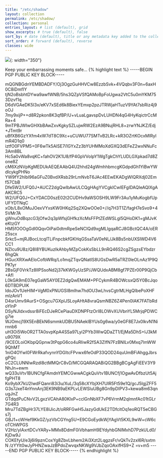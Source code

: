 ```yaml
---
title: "/etc/shadow"
layout: collection
permalink: /etc/shadow/
collection: personal
entries_layout: # list (default), grid
show_excerpts: # true (default), false
sort_by: # date (default), title or any metadata key added to the collection's documents
sort_order: # forward (default), reverse
classes: wide
---
```


![](/assets/images/me-laughing.jpg){: width="350"}

Keep your embarrassing moments safe... 
{% highlight text %}
-----BEGIN PGP PUBLIC KEY BLOCK-----

mQGNBGdnYEMBDADFY/Oj3OgzGuHHVCw8EzzbSvk+4VQqbv3F0n+6axH0C8iDmfIY
tjN2oBsbhtDYwa9awfWNB/5hs3QZpVSfQAMoBpFoUgwa2VtC5u0mYKM753Dzvf1q
D6dVGAeDK5I3x/eKV7xSEd6k8BiexYEmxp2pzJTRWjaHTuzV9YAt7sbRiz4j9oOJ
7my9xijP++d8R2pkon8K3qfBP/U+vLuaLgavspDvLUHDN4qG4HyKqictrCcMRa+4
9mTPBJWlwGHXbBAwZxvKgkySZLujwRW2EzA9BNujRHL8+zrwYNJKZ/Edj+JTmt9r
uBfXB6GzYXfm4xW7dT8C9Xc+uCUWU77SMTvB2LRc+kR3OZrtKOcxMIRylmR4D1q0
iztfO0FVPM5+0F6wTk5AlSE7i1GYxZz3bYUHMMoXdGXQ3dEFeZ2wxNNuFc3Am8BL
Hc5a0vWa8vqKC+fahOV2K1U8/fP4GpVVolpY1WgTgkChYLUDLGXpkad7d8Zone8Z
cM6XzNVpKgMEDUkAEQEAAbQ4U2hhd24gWmhhbmcgKGdpdGh1YiBwYWdlcykgPHNo
YW9fY2hlbl96aGFuZ0BvdXRsb29rLmNvbT6JAc4EEwEKADgWIQRXdj02Emf57CbB
Dfe5W2/UFQ0J+AUCZ2dgQwIbAwULCQgHAgYVCgkICwIEFgIDAQIeAQIXgAAKCRC5
W2/UFQ0J+CxYDACD0szE02t2CUDHv9aWSOSH9LW9Fr3Au1yMuKogbfUpUFYDTNqC
xOb/L8xOMuJOexVYxsKW0HKq2Sq2XQwOOe0+//q7H3T1Z/fagH7eSvo9+45VMr7A
gWnuOdBqzcG3jOfw2q3pWfsjGHfkzXcMsFFPtZEdWSLgl5QHoDK1+gMJvKeKtzGY
HM5fOOOgGdl0QqvOiPai0dtmRpeSeNCIQd9xgMLlgqaRCJ8GBctQC4A/oER25scx
Srkc5+mjRJBocLtcqlTLiFnpcbkfGKHqGSsaTaV0eNL/Jk8Bs5nbUXSIWD4V6CC1
NZlcu9U8z/Q8I8YBUKuzIkAhbyMZpCokKsSbLL9nRQ46S2cgZSgzsEYbdzr6hgQk
HGucXRXwAEloCofbWRq/Lo1mqZTqvQNatIS8UGsDwR5aTRZ0leOLnAz1P9QPK1yr
2BsGjF0VrkTz8IlPSsoNd2j37kKWGyUzSP/JWQUdxABM8gf7PZEr00P9QjCb+AfI
L0kGA9mE07egGaW5AY0EZ2dgQwEMAM+PFCykmR4BOWcsxQl5Y0BcJqo6DTBDPUIK
IdoJOv1UeHIM+VgM0xPNUGSI8mlhw7hdOU3wLhvsCgtrMLHgQIbePoXHFmlzAnV1
D4srUmv9AurS+OSgcu7GXplJSLoyAHtA8vraQsmNBZ6Z4Pen0IAK7FATbRdoYInP
DSyNJldxvdssr8iFEcDJeRCePiauDXDNPFtzOrI8LOWvXUVbnYL5MrjqPDWCg7ie
WJOmcj19X5EnBEkN6smmkUDBU5NAekIBYUs0g6wa/y0eGF8E7Jx0lkvN1Nirnnb6
uH3Oi5WoOR2TTA0svpKpA4SSa97Lyi2PYb3WwQDaZT1/EjMa5DhS+IJ3kMu9079X
/9CEOLoiOKbpQGpnw3tPqpG6co4uRIiwR2fSA3ZIfN7FzBNILv0Mxq7lmWW9QhMT
1niO4OYwI0FWrRkafvynnYDGItcFPvwx6feOdP33QOD24quUmBFiAhggJbrsgPQc
oC2CLUNNlwRzdl8ctMMQrC8vD/MCGQARAQABiQG2BBgBCgAgFiEEV3Y9NhJn+ewm
wQ33uVtv1BUNCfgFAmdnYEMCGwwACgkQuVtv1BUNCfj1OgwAvDfbzUt5AjfgPHT8
Ko9ybX7kU2IwdFQanri83i3u/XuL/3q58cXYbjXH7UIR5Ft59e1Q/gcJ5IgjZFF5
G3s7JxeT4nYnnAnj3EK9NB9aEKPLvLEWSluUBg8Gn9pDIPV3+kewa8m63qnugJnZ
GTdqdPuCNvV2LgxzVCAhA80KlxP+cclGnNbXF7vP6VrmM2qImnfAc01tGLr7G4R3
Mru7TdZBgHr37LYE8lJicJt/oRRFGwH5JazyGdUkE2TDfcitOq1eoRQT5eCBGs7j
GBJ1+cWHef9KkGZ/yzVbCGYng5U+E9CGoEydkWjYAgVt5KXL9wW+cW6coTChWPGS
V2Hz/yIAxrtDCvYARy+MMx8DdmF0iVbhamH9EYdyhbGNIMxhD7PzkULd0/KjDw9J
COKEfyU/e3j6i9pznCoxYg8ZbvLbhem2Ai3Xzt2LqgzsFr/vQkTv2zxl6R/sxtmN
/zYYlt0wJyPHNZwaJzBPdoZwvqxNKWg9VJbZqoOAxifHS9+Z
=v+m5
-----END PGP PUBLIC KEY BLOCK-----
{% endhighlight %}
